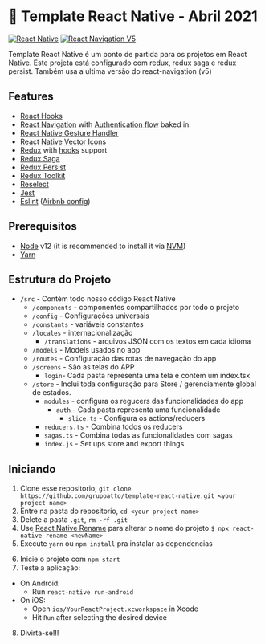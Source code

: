 # 🚀 Template React Native - Abril 2021

[![React Native](https://img.shields.io/badge/React%20Native-v0.63.4-green.svg)](https://facebook.github.io/react-native/)
[![React Navigation V5](https://img.shields.io/badge/React%20Navigation-v5.8.10-blue.svg)](https://reactnavigation.org/)

Template React Native é um ponto de partida para os projetos em React Native. Este projeta está configurado com redux, redux saga e redux persist. Também usa a ultima versão do react-navigation (v5)


## Features

- [React Hooks](https://reactjs.org/docs/hooks-intro.html)
- [React Navigation](https://reactnavigation.org/) with [Authentication flow](https://reactnavigation.org/docs/auth-flow) baked in.
- [React Native Gesture Handler](https://github.com/kmagiera/react-native-gesture-handler)
- [React Native Vector Icons](https://github.com/oblador/react-native-vector-icons)
- [Redux](http://redux.js.org/) with [hooks](https://react-redux.js.org/api/hooks) support
- [Redux Saga](https://redux-saga.js.org/)
- [Redux Persist](https://github.com/rt2zz/redux-persist/)
- [Redux Toolkit](https://redux-toolkit.js.org/)
- [Reselect](https://github.com/reduxjs/reselect)
- [Jest](https://facebook.github.io/jest/)
- [Eslint](http://eslint.org/) ([Airbnb config](https://github.com/airbnb/javascript/tree/master/packages/eslint-config-airbnb))

## Prerequisitos

- [Node](https://nodejs.org) v12 (it is recommended to install it via [NVM](https://github.com/creationix/nvm))
- [Yarn](https://yarnpkg.com/)

## Estrutura do Projeto

- `/src` - Contém todo nosso código React Native
  - `/components` - componentes compartilhados por todo o projeto
  - `/config` - Configurações universais
  - `/constants` - variáveis constantes
  - `/locales` - internacionalização
    - `/translations` - arquivos JSON com os textos em cada idioma
  - `/models` - Models usados no app
  - `/routes` - Configuração das rotas de navegação do app
  - `/screens` - São as telas do APP
    - `login`- Cada pasta representa uma tela e contém um index.tsx
  - `/store` - Inclui toda configuração para Store / gerenciamente global de estados.
    - `modules` - configura os regucers das funcionalidades do app
      - `auth` - Cada pasta representa uma funcionalidade
        - `slice.ts` - Configura os actions/reducers
    - `reducers.ts` - Combina todos os reducers
    - `sagas.ts` - Combina todas as funcionalidades com sagas
    - `index.js` - Set ups store and export things

## Iniciando

1. Clone esse repositorio, `git clone https://github.com/grupoatto/template-react-native.git <your project name>`
2. Entre na pasta do repositorio, `cd <your project name>`
3. Delete a pasta `.git`, `rm -rf .git`
4. Use [React Native Rename](https://github.com/junedomingo/react-native-rename) para alterar o nome do projeto `$ npx react-native-rename <newName>`
5. Execute `yarn` ou `npm install` pra instalar as dependencias

6) Inicie o projeto com `npm start`
7) Teste a aplicação:

- On Android:
  - Run `react-native run-android`
- On iOS:
  - Open `ios/YourReactProject.xcworkspace` in Xcode
  - Hit `Run` after selecting the desired device

8. Divirta-se!!!
